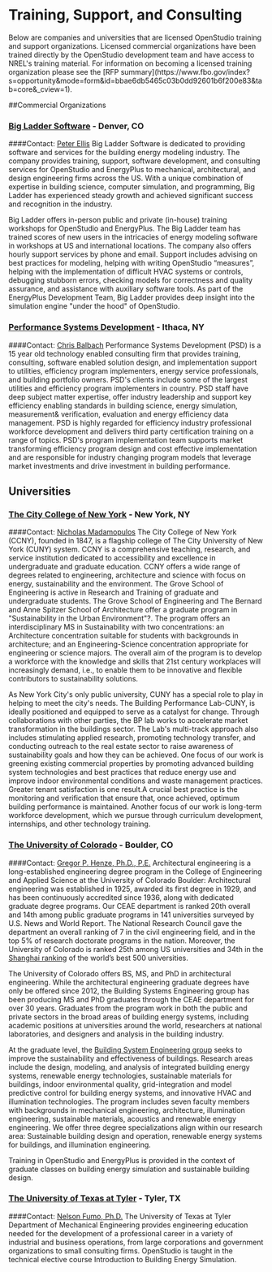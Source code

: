 <h1>Training, Support, and Consulting</h1>
Below are companies and universities that are licensed OpenStudio training and support organizations. Licensed commercial organizations have been trained directly by the OpenStudio development team and have access to NREL's training material. For information on becoming a licensed training organization please see the [RFP summary](https://www.fbo.gov/index?s=opportunity&mode=form&id=bbae6db5465c03b0dd92601b6f200e83&tab=core&_cview=1).

##Commercial Organizations

### [Big Ladder Software](http://bigladdersoftware.com/) - Denver, CO
####Contact: [Peter Ellis](mailto:peter.ellis@bigladdersoftware.com)
Big Ladder Software is dedicated to providing software and services for the building energy modeling industry. The company provides training, support, software development, and consulting services for OpenStudio and EnergyPlus to mechanical, architectural, and design engineering firms across the US. With a unique combination of expertise in building science, computer simulation, and programming, Big Ladder has experienced steady growth and achieved significant success and recognition in the industry.

Big Ladder offers in-person public and private (in-house) training workshops for OpenStudio and EnergyPlus. The Big Ladder team has trained scores of new users in the intricacies of energy modeling software in workshops at US and international locations. The company also offers hourly support services by phone and email. Support includes advising on best practices for modeling, helping with writing OpenStudio “measures”, helping with the implementation of difficult HVAC systems or controls, debugging stubborn errors, checking models for correctness and quality assurance, and assistance with auxiliary software tools. As part of the EnergyPlus Development Team, Big Ladder provides deep insight into the simulation engine "under the hood" of OpenStudio.

### [Performance Systems Development](http://psdconsulting.com/training/#engineer) - Ithaca, NY
####Contact: [Chris Balbach](mailto:cbalbach@psdconsulting.com)
Performance Systems Development (PSD) is a 15 year old technology enabled consulting firm that provides training, consulting, software enabled solution design, and implementation support to utilities, efficiency program implementers, energy service professionals, and building portfolio owners. PSD's clients include some of the largest utilities and efficiency program implementers in country. PSD staff have deep subject matter expertise, offer industry leadership and support key efficiency enabling standards in building science, energy simulation, measurement& verification, evaluation and energy efficiency data management. PSD is highly regarded for efficiency industry professional workforce development and delivers third party certification training on a range of topics. PSD's program implementation team supports market transforming efficiency program design and cost effective implementation and are responsible for industry changing program models that leverage market investments and drive investment in building performance.

## Universities

### [The City College of New York](http://www.ccny.cuny.edu/sustainability/) - New York, NY
####Contact: [Nicholas Madamopulos](mailto:nmadamopoulos@ccny.cuny.edu)
The City College of New York (CCNY), founded in 1847, is a flagship college of The City University of New York (CUNY) system. CCNY is a comprehensive teaching, research, and service institution dedicated to accessibility and excellence in undergraduate and graduate education. CCNY offers a wide range of degrees related to engineering, architecture and science with focus on energy, sustainability and the environment. The Grove School of Engineering is active in Research and Training of graduate and undergraduate students. The Grove School of Engineering and The Bernard and Anne Spitzer School of Architecture offer a graduate program in "Sustainability in the Urban Environment"?. The program offers an interdisciplinary MS in Sustainability with two concentrations: an Architecture concentration suitable for students with backgrounds in architecture; and an Engineering-Science concentration appropriate for engineering or science majors. The overall aim of the program is to develop a workforce with the knowledge and skills that 21st century workplaces will increasingly demand, i.e., to enable them to be innovative and flexible contributors to sustainability solutions.

As New York City's only public university, CUNY has a special role to play in helping to meet the city's needs. The Building Performance Lab-CUNY, is ideally positioned and equipped to serve as a catalyst for change. Through collaborations with other parties, the BP lab works to accelerate market transformation in the buildings sector. The Lab's multi-track approach also includes stimulating applied research, promoting technology transfer, and conducting outreach to the real estate sector to raise awareness of sustainability goals and how they can be achieved. One focus of our work is greening existing commercial properties by promoting advanced building system technologies and best practices that reduce energy use and improve indoor environmental conditions and waste management practices. Greater tenant satisfaction is one result.A crucial best practice is the monitoring and verification that ensure that, once achieved, optimum building performance is maintained. Another focus of our work is long-term workforce development, which we pursue through curriculum development, internships, and other technology training.

### [The University of Colorado](http://www.colorado.edu/ceae/prospective-students/undergraduate-studies/architectural-engineering) - Boulder, CO
####Contact: [Gregor P. Henze, Ph.D., P.E.](gregor.henze@colorado.edu)
Architectural engineering is a long-established engineering degree program in the College of Engineering and Applied Science at the University of Colorado Boulder: Architectural engineering was established in 1925, awarded its first degree in 1929, and has been continuously accredited since 1936, along with dedicated graduate degree programs. Our CEAE department is ranked 20th overall and 14th among public graduate programs in 141 universities surveyed by U.S. News and World Report. The National Research Council gave the department an overall ranking of 7 in the civil engineering field, and in the top 5% of research doctorate programs in the nation. Moreover, the University of Colorado is ranked 25th among US universities and 34th in the [Shanghai ranking](http://www.shanghairanking.com) of the world’s best 500 universities.

The University of Colorado offers BS, MS, and PhD in architectural engineering. While the architectural engineering graduate degrees have only be offered since 2012, the Building Systems Engineering group has been producing MS and PhD graduates through the CEAE department for over 30 years. Graduates from the program work in both the public and private sectors in the broad areas of building energy systems, including academic positions at universities around the world, researchers at national laboratories, and designers and analysis in the building industry.

At the graduate level, the [Building System Engineering group](http://www.colorado.edu/ceae/research/building-systems-engineering) seeks to improve the sustainability and effectiveness of buildings. Research areas include the design, modeling, and analysis of integrated building energy systems, renewable energy technologies, sustainable materials for buildings, indoor environmental quality, grid-integration and model predictive control for building energy systems, and innovative HVAC and illumination technologies. The program includes seven faculty members with backgrounds in mechanical engineering, architecture, illumination engineering, sustainable materials, acoustics and renewable energy engineering. We offer three degree specializations align within our research area: Sustainable building design and operation, renewable energy systems for buildings, and illumination engineering.

Training in OpenStudio and EnergyPlus is provided in the context of graduate classes on building energy simulation and sustainable building design.

### [The University of Texas at Tyler](http://www.uttyler.edu/me/) - Tyler, TX
####Contact: [Nelson Fumo, Ph.D.](mailto:nfumo@uttyler.edu)
The University of Texas at Tyler Department of Mechanical Engineering provides engineering education needed for the development of a professional career in a variety of industrial and business operations, from large corporations and government organizations to small consulting firms. OpenStudio is taught in the technical elective course Introduction to Building Energy Simulation.

